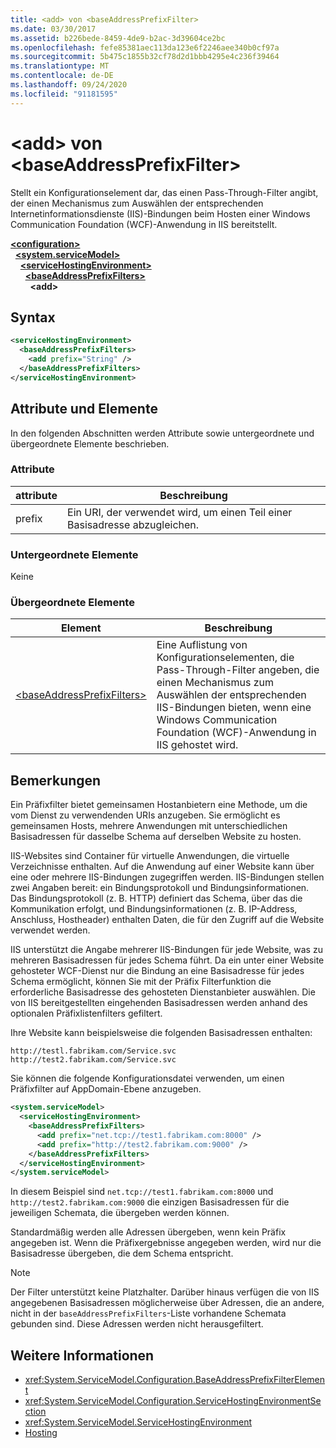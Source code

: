 ```yaml
---
title: <add> von <baseAddressPrefixFilter>
ms.date: 03/30/2017
ms.assetid: b226bede-8459-4de9-b2ac-3d39604ce2bc
ms.openlocfilehash: fefe85381aec113da123e6f2246aee340b0cf97a
ms.sourcegitcommit: 5b475c1855b32cf78d2d1bbb4295e4c236f39464
ms.translationtype: MT
ms.contentlocale: de-DE
ms.lasthandoff: 09/24/2020
ms.locfileid: "91181595"
---
```

# <a name="add-of-baseaddressprefixfilter"></a>\<add> von \<baseAddressPrefixFilter>

Stellt ein Konfigurationselement dar, das einen Pass-Through-Filter angibt, der einen Mechanismus zum Auswählen der entsprechenden Internetinformationsdienste (IIS)-Bindungen beim Hosten einer Windows Communication Foundation (WCF)-Anwendung in IIS bereitstellt.  
  
[**\<configuration>**](../configuration-element.md)\
&nbsp;&nbsp;[**\<system.serviceModel>**](system-servicemodel.md)\
&nbsp;&nbsp;&nbsp;&nbsp;[**\<serviceHostingEnvironment>**](servicehostingenvironment.md)\
&nbsp;&nbsp;&nbsp;&nbsp;&nbsp;&nbsp;[**\<baseAddressPrefixFilters>**](baseaddressprefixfilters.md)\
&nbsp;&nbsp;&nbsp;&nbsp;&nbsp;&nbsp;&nbsp;&nbsp;**\<add>**  
  
## <a name="syntax"></a>Syntax  
  
```xml  
<serviceHostingEnvironment>
  <baseAddressPrefixFilters>
    <add prefix="String" />
  </baseAddressPrefixFilters>
</serviceHostingEnvironment>
```  
  
## <a name="attributes-and-elements"></a>Attribute und Elemente  

 In den folgenden Abschnitten werden Attribute sowie untergeordnete und übergeordnete Elemente beschrieben.  
  
### <a name="attributes"></a>Attribute  
  
|attribute|Beschreibung|  
|---------------|-----------------|  
|prefix|Ein URI, der verwendet wird, um einen Teil einer Basisadresse abzugleichen.|  
  
### <a name="child-elements"></a>Untergeordnete Elemente  

 Keine  
  
### <a name="parent-elements"></a>Übergeordnete Elemente  
  
|Element|Beschreibung|  
|-------------|-----------------|  
|[\<baseAddressPrefixFilters>](baseaddressprefixfilters.md)|Eine Auflistung von Konfigurationselementen, die Pass-Through-Filter angeben, die einen Mechanismus zum Auswählen der entsprechenden IIS-Bindungen bieten, wenn eine Windows Communication Foundation (WCF)-Anwendung in IIS gehostet wird.|  
  
## <a name="remarks"></a>Bemerkungen  

 Ein Präfixfilter bietet gemeinsamen Hostanbietern eine Methode, um die vom Dienst zu verwendenden URIs anzugeben. Sie ermöglicht es gemeinsamen Hosts, mehrere Anwendungen mit unterschiedlichen Basisadressen für dasselbe Schema auf derselben Website zu hosten.  
  
 IIS-Websites sind Container für virtuelle Anwendungen, die virtuelle Verzeichnisse enthalten. Auf die Anwendung auf einer Website kann über eine oder mehrere IIS-Bindungen zugegriffen werden. IIS-Bindungen stellen zwei Angaben bereit: ein Bindungsprotokoll und Bindungsinformationen. Das Bindungsprotokoll (z.&#160;B. HTTP) definiert das Schema, über das die Kommunikation erfolgt, und Bindungsinformationen (z.&#160;B. IP-Address, Anschluss, Hostheader) enthalten Daten, die für den Zugriff auf die Website verwendet werden.  
  
 IIS unterstützt die Angabe mehrerer IIS-Bindungen für jede Website, was zu mehreren Basisadressen für jedes Schema führt. Da ein unter einer Website gehosteter WCF-Dienst nur die Bindung an eine Basisadresse für jedes Schema ermöglicht, können Sie mit der Präfix Filterfunktion die erforderliche Basisadresse des gehosteten Dienstanbieter auswählen. Die von IIS bereitgestellten eingehenden Basisadressen werden anhand des optionalen Präfixlistenfilters gefiltert.  
  
 Ihre Website kann beispielsweise die folgenden Basisadressen enthalten:
  
```http
http://testl.fabrikam.com/Service.svc  
http://test2.fabrikam.com/Service.svc  
```  
  
 Sie können die folgende Konfigurationsdatei verwenden, um einen Präfixfilter auf AppDomain-Ebene anzugeben.  
  
```xml  
<system.serviceModel>
  <serviceHostingEnvironment>
    <baseAddressPrefixFilters>
      <add prefix="net.tcp://test1.fabrikam.com:8000" />
      <add prefix="http://test2.fabrikam.com:9000" />
    </baseAddressPrefixFilters>
  </serviceHostingEnvironment>
</system.serviceModel>
```  
  
 In diesem Beispiel sind `net.tcp://test1.fabrikam.com:8000` und `http://test2.fabrikam.com:9000` die einzigen Basisadressen für die jeweiligen Schemata, die übergeben werden können.  
  
 Standardmäßig werden alle Adressen übergeben, wenn kein Präfix angegeben ist. Wenn die Präfixergebnisse angegeben werden, wird nur die Basisadresse übergeben, die dem Schema entspricht.  
  
> [!NOTE]
> Der Filter unterstützt keine Platzhalter. Darüber hinaus verfügen die von IIS angegebenen Basisadressen möglicherweise über Adressen, die an andere, nicht in der `baseAddressPrefixFilters`-Liste vorhandene Schemata gebunden sind. Diese Adressen werden nicht herausgefiltert.  
  
## <a name="see-also"></a>Weitere Informationen

- <xref:System.ServiceModel.Configuration.BaseAddressPrefixFilterElement>
- <xref:System.ServiceModel.Configuration.ServiceHostingEnvironmentSection>
- <xref:System.ServiceModel.ServiceHostingEnvironment>
- [Hosting](../../../wcf/feature-details/hosting.md)
